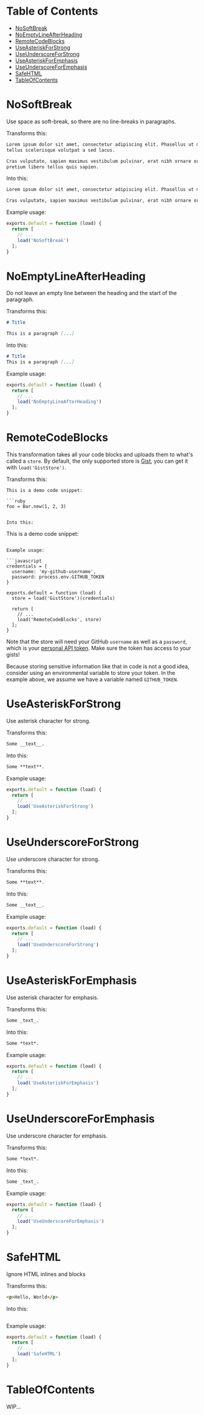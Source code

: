 # Table of Contents
* [NoSoftBreak](https://github.com/gosukiwi/cooldown-cli/blob/master/dist/doc/available-transformations.md#nosoftbreak)
* [NoEmptyLineAfterHeading](https://github.com/gosukiwi/cooldown-cli/blob/master/dist/doc/available-transformations.md#noemptylineafterheading)
* [RemoteCodeBlocks](https://github.com/gosukiwi/cooldown-cli/blob/master/dist/doc/available-transformations.md#remotecodeblocks)
* [UseAsteriskForStrong](https://github.com/gosukiwi/cooldown-cli/blob/master/dist/doc/available-transformations.md#useasteriskforstrong)
* [UseUnderscoreForStrong](https://github.com/gosukiwi/cooldown-cli/blob/master/dist/doc/available-transformations.md#useunderscoreforstrong)
* [UseAsteriskForEmphasis](https://github.com/gosukiwi/cooldown-cli/blob/master/dist/doc/available-transformations.md#useasteriskforemphasis)
* [UseUnderscoreForEmphasis](https://github.com/gosukiwi/cooldown-cli/blob/master/dist/doc/available-transformations.md#useunderscoreforemphasis)
* [SafeHTML](https://github.com/gosukiwi/cooldown-cli/blob/master/dist/doc/available-transformations.md#safehtml)
* [TableOfContents](https://github.com/gosukiwi/cooldown-cli/blob/master/dist/doc/available-transformations.md#tableofcontents)

# NoSoftBreak
Use space as soft-break, so there are no line-breaks in paragraphs.

Transforms this:

```markdown
Lorem ipsum dolor sit amet, consectetur adipiscing elit. Phasellus ut mauris ut
tellus scelerisque volutpat a sed lacus.

Cras vulputate, sapien maximus vestibulum pulvinar, erat nibh ornare orci, ut
pretium libero tellus quis sapien.
```

Into this:

```markdown
Lorem ipsum dolor sit amet, consectetur adipiscing elit. Phasellus ut mauris ut tellus scelerisque volutpat a sed lacus.

Cras vulputate, sapien maximus vestibulum pulvinar, erat nibh ornare orci, ut pretium libero tellus quis sapien.
```

Example usage:

```javascript
exports.default = function (load) {
  return [
    // ...
    load('NoSoftBreak')
  ];
}
```

# NoEmptyLineAfterHeading
Do not leave an empty line between the heading and the start of the paragraph.

Transforms this:

```markdown
# Title

This is a paragraph [...]
```

Into this:

```markdown
# Title
This is a paragraph [...]
```

Example usage:

```javascript
exports.default = function (load) {
  return [
    // ...
    load('NoEmptyLineAfterHeading')
  ];
}
```

# RemoteCodeBlocks
This transformation takes all your code blocks and uploads them to what's called
a `store`. By default, the only supported store is
[Gist](https://gist.github.com/), you can get it with `load('GistStore')`.

Transforms this:

```
This is a demo code snippet:

```ruby
foo = Bar.new(1, 2, 3)
```  
```

Into this:

```
This is a demo code snippet:

<script src="https://gist.gisthub.com/..."></script>
```

Example usage:

```javascript
credentials = {
  username: 'my-github-username',
  password: process.env.GITHUB_TOKEN
}

exports.default = function (load) {
  store = load('GistStore')(credentials)

  return [
    // ...
    load('RemoteCodeBlocks', store)
  ];
}
```

Note that the store will need your GitHub `username` as well as a `password`,
which is  your [personal API
token](https://github.blog/2013-05-16-personal-api-tokens/). Make sure the token
has access to your gists!

Because storing sensitive information like that in code is not a good idea,
consider using an environmental variable to store your token. In the example
above, we assume we have a variable named `GITHUB_TOKEN`.

# UseAsteriskForStrong
Use asterisk character for strong.

Transforms this:

```markdown
Some __text__.
```

Into this:

```markdown
Some **text**.
```

Example usage:

```javascript
exports.default = function (load) {
  return [
    // ...
    load('UseAsteriskForStrong')
  ];
}
```

# UseUnderscoreForStrong
Use underscore character for strong.

Transforms this:

```markdown
Some **text**.
```

Into this:

```markdown
Some __text__.
```

Example usage:

```javascript
exports.default = function (load) {
  return [
    // ...
    load('UseUnderscoreForStrong')
  ];
}
```

# UseAsteriskForEmphasis
Use asterisk character for emphasis.

Transforms this:

```markdown
Some _text_.
```

Into this:

```markdown
Some *text*.
```

Example usage:

```javascript
exports.default = function (load) {
  return [
    // ...
    load('UseAsteriskForEmphasis')
  ];
}
```

# UseUnderscoreForEmphasis
Use underscore character for emphasis.

Transforms this:

```markdown
Some *text*.
```

Into this:

```markdown
Some _text_.
```

Example usage:

```javascript
exports.default = function (load) {
  return [
    // ...
    load('UseUnderscoreForEmphasis')
  ];
}
```

# SafeHTML
Ignore HTML inlines and blocks

Transforms this:

```markdown
<p>Hello, World</p>
```

Into this:

```markdown
```

Example usage:

```javascript
exports.default = function (load) {
  return [
    // ...
    load('SafeHTML')
  ];
}
```

# TableOfContents
WIP...